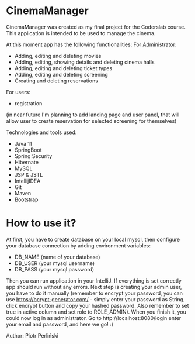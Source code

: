 # CinemaManager


CinemaManager was created as my final project for the Coderslab course. This application is intended to be used to manage the cinema.

At this moment app has the following functionalities:
For Administrator:
* Adding, editing and deleting movies
* Adding, editing, showing details and deleting cinema halls
* Adding, editing and deleting ticket types
* Adding, editing and deleting screening
* Creating and deleting reservations 

For users:
* registration
  
(in near future I'm planning to add landing page and user panel, that will allow user to create reservation for selected screening for themselves)

Technologies and tools used:
* Java 11
* SpringBoot
* Spring Security
* Hibernate
* MySQL
* JSP & JSTL
* IntellijIDEA
* Git
* Maven
* Bootstrap


# How to use it?
At first, you have to create database on your local mysql, then configure your database connection by adding environment variables:
* DB_NAME (name of your database)
* DB_USER (your mysql username)
* DB_PASS (your mysql password)


Then you can run application in your IntelliJ. If everything is set correctly app should run without any errors. 
Next step is creating your admin user, you have to do it manually (remember to encrypt your password, you can use https://bcrypt-generator.com/ -
simply enter your password as String, click encrypt button and copy your hashed password. 
Also remember to set true in active column and set role to ROLE_ADMIN).
When you finish it, you could now log in as administrator.
Go to http://localhost:8080/login  enter your email and password, and here we go! :)




Author: Piotr Perliński



